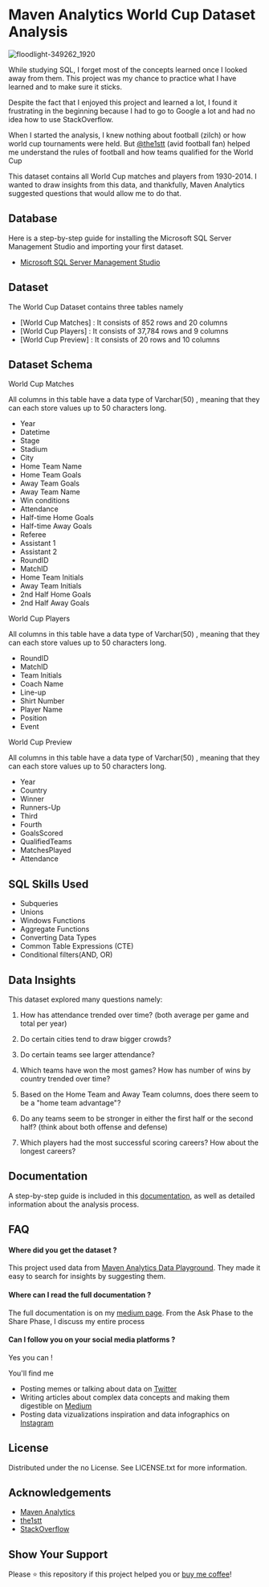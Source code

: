  
# Maven Analytics World Cup Dataset Analysis
![floodlight-349262_1920](https://user-images.githubusercontent.com/105794651/186025922-2e32ce4a-c0a2-4eff-ae47-b56c766db590.jpg)


While studying SQL, I forget most of the concepts learned once I looked away from them. 
This project was my chance to practice what I have learned and to make sure it sticks.

Despite the fact that I enjoyed this project and learned a lot, I found it frustrating in the beginning because I had to go to Google a lot and had no idea how to use StackOverflow.

When I started the analysis, I knew nothing about football (zilch) or how world cup tournaments were held. But [@the1stt](github.com/the1stt) (avid football fan)  helped me understand the rules of football and how teams qualified for the World Cup

This dataset contains all World Cup matches and players from 1930-2014. I wanted to draw insights from this data, and thankfully, Maven Analytics suggested questions that would allow me to do that.






## Database
Here is a step-by-step guide for installing the Microsoft SQL Server Management Studio and importing your first dataset.

- [Microsoft SQL Server Management Studio](https://docs.microsoft.com/en-us/sql/ssms/download-sql-server-management-studio-ssms?view=sql-server-ver16)
## Dataset
The World Cup Dataset contains three tables namely 
- [World Cup Matches] : It consists of 852 rows and 20 columns 
- [World Cup Players] : It consists of 37,784 rows and 9 columns 
- [World Cup Preview] : It consists of 20 rows and 10 columns 
##  Dataset Schema 
World Cup Matches

All columns in this table have a data type of Varchar(50) , meaning that they can each store values up to 50 characters long.
- Year
- Datetime
- Stage
- Stadium
- City
- Home Team Name
- Home Team Goals
- Away Team Goals
- Away Team Name
- Win conditions
- Attendance
- Half-time Home Goals
- Half-time Away Goals
- Referee
- Assistant 1
- Assistant 2
- RoundID
- MatchID
- Home Team Initials
- Away Team Initials
- 2nd Half Home Goals
- 2nd Half Away Goals

World Cup Players

All columns in this table have a data type of Varchar(50) , meaning that they can each store values up to 50 characters long.

- RoundID
- MatchID
- Team Initials
- Coach Name
- Line-up
- Shirt Number
- Player Name
- Position
- Event

World Cup Preview

All columns in this table have a data type of Varchar(50) , meaning that they can each store values up to 50 characters long.

- Year
- Country
- Winner
- Runners-Up
- Third
- Fourth
- GoalsScored
- QualifiedTeams
- MatchesPlayed
- Attendance
## SQL Skills Used 

- Subqueries
- Unions
- Windows Functions
- Aggregate Functions
- Converting Data Types
- Common Table Expressions (CTE)
- Conditional filters(AND, OR)


## Data Insights 

This dataset explored many questions namely:

 1. How has attendance trended over time? (both average per game and total per year)

2. Do certain cities tend to draw bigger crowds?

3. Do certain teams see larger attendance?

4. Which teams have won the most games? How has number of wins by country trended over time?

5. Based on the Home Team and Away Team columns, does there seem to be a "home team advantage"?

6. Do any teams seem to be stronger in either the first half or the second half? (think about both offense and defense)

7. Which players had the most successful scoring careers? How about the longest careers?


## Documentation


A step-by-step guide is included in this [documentation](lowcodedatagirl.medium.com), as well as detailed information about the analysis process.

## FAQ

####    Where did you get the dataset ? 

This project used data from [Maven Analytics Data Playground](https://app.mavenanalytics.io/login). They made it easy to search for insights by suggesting them. 


#### Where can I read the full documentation ?

The full documentation is on my [medium page](lowcodedatagirl.medium.com). From the Ask Phase to the Share Phase, I discuss my entire process

#### Can I follow you on your social media platforms ? 

Yes you can !
 
 You'll find me 
- Posting memes or talking about data on [Twitter](https://twitter.com/LowCodeDataGirl/status/1539491369491759107?s=20&t=_AIGHnY6mDlG9uaiR8aa0g)
- Writing articles about complex data concepts and making them digestible on [Medium](lowcodedatagirl.medium.com)   
- Posting data vizualizations inspiration and data infographics on [Instagram](https://www.instagram.com/lowcodedatagirl/)

## License

Distributed under the no License. See LICENSE.txt for more information.

## Acknowledgements

- [Maven Analytics](https://app.mavenanalytics.io/login)
- [the1stt](https://github.com/the1stt?tab=repositories)
- [StackOverflow](https://stackoverflow.com/)


## Show Your Support
Please ⭐️ this repository if this project helped you or [buy me coffee]( https://www.buymeacoffee.com/lowcodedatagirl)!


 
 
 
 

 
